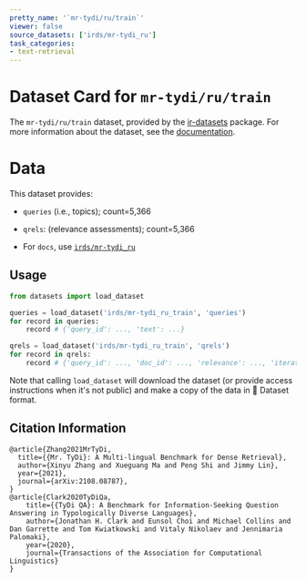 ```yaml
---
pretty_name: '`mr-tydi/ru/train`'
viewer: false
source_datasets: ['irds/mr-tydi_ru']
task_categories:
- text-retrieval
---
```


# Dataset Card for `mr-tydi/ru/train`

The `mr-tydi/ru/train` dataset, provided by the [ir-datasets](https://ir-datasets.com/) package.
For more information about the dataset, see the [documentation](https://ir-datasets.com/mr-tydi#mr-tydi/ru/train).

# Data

This dataset provides:
 - `queries` (i.e., topics); count=5,366
 - `qrels`: (relevance assessments); count=5,366

 - For `docs`, use [`irds/mr-tydi_ru`](https://huggingface.co/datasets/irds/mr-tydi_ru)

## Usage

```python
from datasets import load_dataset

queries = load_dataset('irds/mr-tydi_ru_train', 'queries')
for record in queries:
    record # {'query_id': ..., 'text': ...}

qrels = load_dataset('irds/mr-tydi_ru_train', 'qrels')
for record in qrels:
    record # {'query_id': ..., 'doc_id': ..., 'relevance': ..., 'iteration': ...}

```

Note that calling `load_dataset` will download the dataset (or provide access instructions when it's not public) and make a copy of the
data in 🤗 Dataset format.

## Citation Information

```
@article{Zhang2021MrTyDi,
  title={{Mr. TyDi}: A Multi-lingual Benchmark for Dense Retrieval}, 
  author={Xinyu Zhang and Xueguang Ma and Peng Shi and Jimmy Lin},
  year={2021},
  journal={arXiv:2108.08787},
}
@article{Clark2020TyDiQa,
    title={{TyDi QA}: A Benchmark for Information-Seeking Question Answering in Typologically Diverse Languages},
    author={Jonathan H. Clark and Eunsol Choi and Michael Collins and Dan Garrette and Tom Kwiatkowski and Vitaly Nikolaev and Jennimaria Palomaki},
    year={2020},
    journal={Transactions of the Association for Computational Linguistics}
}
```
